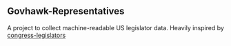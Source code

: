 ## Govhawk-Representatives ##

<ALPHA> A project to collect machine-readable US legislator data. Heavily inspired by [congress-legislators](https://github.com/unitedstates/congress-legislators)